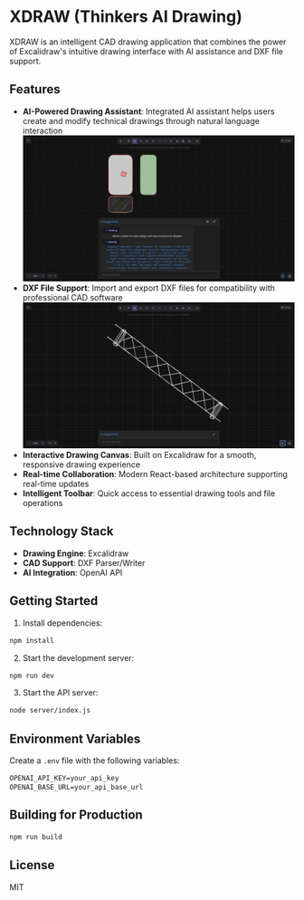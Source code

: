 # XDRAW (Thinkers AI Drawing)

XDRAW is an intelligent CAD drawing application that combines the power of Excalidraw's intuitive drawing interface with AI assistance and DXF file support.

## Features

- **AI-Powered Drawing Assistant**: Integrated AI assistant helps users create and modify technical drawings through natural language interaction
![AI Suggestions](./public/AI-suggestions.png)
- **DXF File Support**: Import and export DXF files for compatibility with professional CAD software
![DXF Support](./public/DXF-support.png)
- **Interactive Drawing Canvas**: Built on Excalidraw for a smooth, responsive drawing experience
- **Real-time Collaboration**: Modern React-based architecture supporting real-time updates
- **Intelligent Toolbar**: Quick access to essential drawing tools and file operations

## Technology Stack

- **Drawing Engine**: Excalidraw
- **CAD Support**: DXF Parser/Writer
- **AI Integration**: OpenAI API

## Getting Started

1. Install dependencies:
```bash
npm install
```

2. Start the development server:
```bash
npm run dev
```

3. Start the API server:
```bash
node server/index.js
```

## Environment Variables

Create a `.env` file with the following variables:

```
OPENAI_API_KEY=your_api_key
OPENAI_BASE_URL=your_api_base_url
```

## Building for Production

```bash
npm run build
```

## License

MIT
